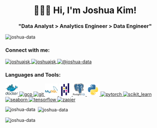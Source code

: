<h1 align="center">
    🙋🏻‍♂️ Hi, I'm Joshua Kim!
</h1>
<h3 align="center">
    "Data Analyst > Analytics Engineer > Data Engineer"
</h3>

<p align="left">
    <img 
        src="https://komarev.com/ghpvc/?username=joshua-data&label=Profile%20views&color=0e75b6&style=flat"
        alt="joshua-data" 
    />
</p>

<h3 align="left">
    Connect with me:
</h3>

<p align="left">
    <a href="https://linkedin.com/in/joshuajsk" target="blank">
        <img align="center" src="/images/linkedin_logo.png" alt="joshuajsk" height="40" width="40" />
    </a>
    <a href="https://kaggle.com/joshuajsk" target="blank">
        <img align="center" src="/images/kaggle_logo.png" alt="joshuajsk" height="40" width="40" />
    </a>
    <a href="https://medium.com/@joshua-data" target="blank">
        <img align="center" src="/images/medium_logo.png" alt="@joshua-data" height="40" width="40" />
    </a>
</p>

<h3 align="left">
    Languages and Tools:
</h3>

<p align="left">

<a href="https://www.docker.com/" target="_blank" rel="noreferrer">
    <img src="https://raw.githubusercontent.com/devicons/devicon/master/icons/docker/docker-original-wordmark.svg" alt="docker" width="40" height="40"/>
</a>
<a href="https://cloud.google.com" target="_blank" rel="noreferrer"> 
    <img src="https://www.vectorlogo.zone/logos/google_cloud/google_cloud-icon.svg" alt="gcp" width="40" height="40"/> 
</a> 
<a href="https://git-scm.com/" target="_blank" rel="noreferrer"> 
    <img src="https://www.vectorlogo.zone/logos/git-scm/git-scm-icon.svg" alt="git" width="40" height="40"/> 
</a> 
<a href="https://www.mysql.com/" target="_blank" rel="noreferrer"> 
    <img src="https://raw.githubusercontent.com/devicons/devicon/master/icons/mysql/mysql-original-wordmark.svg" alt="mysql" width="40" height="40"/> 
</a>
<a href="https://pandas.pydata.org/" target="_blank" rel="noreferrer"> 
    <img src="https://raw.githubusercontent.com/devicons/devicon/2ae2a900d2f041da66e950e4d48052658d850630/icons/pandas/pandas-original.svg" alt="pandas" width="40" height="40"/> 
</a>
<a href="https://www.postgresql.org" target="_blank" rel="noreferrer"> 
    <img src="https://raw.githubusercontent.com/devicons/devicon/master/icons/postgresql/postgresql-original-wordmark.svg" alt="postgresql" width="40" height="40"/> 
</a> 
<a href="https://www.python.org" target="_blank" rel="noreferrer"> 
    <img src="https://raw.githubusercontent.com/devicons/devicon/master/icons/python/python-original.svg" alt="python" width="40" height="40"/> 
</a> 
<a href="https://pytorch.org/" target="_blank" rel="noreferrer"> 
    <img src="https://www.vectorlogo.zone/logos/pytorch/pytorch-icon.svg" alt="pytorch" width="40" height="40"/> 
</a> 
<a href="https://scikit-learn.org/" target="_blank" rel="noreferrer"> 
    <img src="https://upload.wikimedia.org/wikipedia/commons/0/05/Scikit_learn_logo_small.svg" alt="scikit_learn" width="40" height="40"/> 
</a> 
<a href="https://seaborn.pydata.org/" target="_blank" rel="noreferrer"> 
    <img src="https://seaborn.pydata.org/_images/logo-mark-lightbg.svg" alt="seaborn" width="40" height="40"/> 
</a> 
<a href="https://www.tensorflow.org" target="_blank" rel="noreferrer"> 
    <img src="https://www.vectorlogo.zone/logos/tensorflow/tensorflow-icon.svg" alt="tensorflow" width="40" height="40"/> 
</a> 
<a href="https://zapier.com" target="_blank" rel="noreferrer"> 
    <img src="https://www.vectorlogo.zone/logos/zapier/zapier-icon.svg" alt="zapier" width="40" height="40"/> 
</a> 

</p>

<p>
    <img align="left" 
        src="https://github-readme-stats.vercel.app/api/top-langs?username=joshua-data&show_icons=true&locale=en&layout=compact" 
        alt="joshua-data" 
    />
</p>

<p>&nbsp;
    <img align="center" 
        src="https://github-readme-stats.vercel.app/api?username=joshua-data&show_icons=true&locale=en" 
        alt="joshua-data" 
    />
</p>

<p>
    <img align="center" 
        src="https://github-readme-streak-stats.herokuapp.com/?user=joshua-data&" 
        alt="joshua-data" 
    />
</p>
